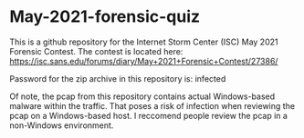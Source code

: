 # May-2021-forensic-quiz

This is a github repository for the Internet Storm Center (ISC) May 2021 Forensic Contest.  The contest is located here: https://isc.sans.edu/forums/diary/May+2021+Forensic+Contest/27386/

Password for the zip archive in this repository is: infected

Of note, the pcap from this repository contains actual Windows-based malware within the traffic.  That poses a risk of infection when reviewing the pcap on a Windows-based host.  I reccomend people review the pcap in a non-Windows environment.
